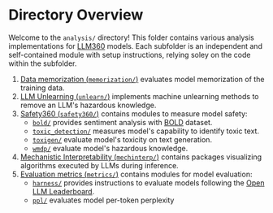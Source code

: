 # Directory Overview

Welcome to the ``analysis/`` directory! This folder contains various analysis implementations for [LLM360](https://www.llm360.ai/) models. Each subfolder is an independent and self-contained module with setup instructions, relying soley on the code within the subfolder.

1. [Data memorization (`memorization/`)](memorization/) evaluates model memorization of the training data.
2. [LLM Unlearning (`unlearn/`)](unlearning) implements machine unlearning methods to remove an LLM's hazardous knowledge.
3. [Safety360 (`safety360/`)](safety360/) contains modules to measure model safety:
    - [`bold/`](safety360/bold/) provides sentiment analysis with [BOLD](https://arxiv.org/abs/2101.11718) dataset.
    - [`toxic_detection/`](safety360/toxic_detection/) measures model's capability to identify toxic text.
    - [`toxigen/`](safety360/toxigen/) evaluate model's toxicity on text generation.
    - [`wmdp/`](safety360/wmdp/) evaluate model's hazardous knowledge.
4. [Mechanistic Interpretability (`mechinterp/`)](mechinterp/) contains packages visualizing algorithms executed by LLMs during inference.
5. [Evaluation metrics (`metrics/`)](metrics/) contains modules for model evaluation:
    - [`harness/`](metrics/harness/) provides instructions to evaluate models following the [Open LLM Leaderboard](https://huggingface.co/spaces/open-llm-leaderboard/open_llm_leaderboard).
    - [`ppl/`](metrics/ppl/) evaluates model per-token perplexity
